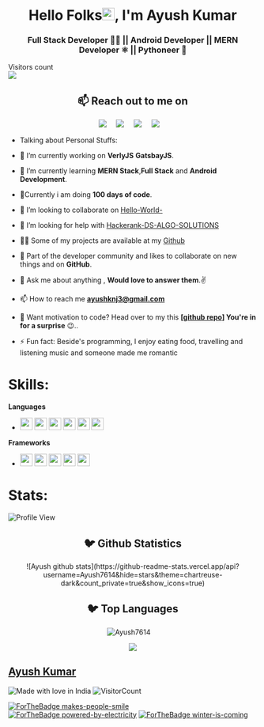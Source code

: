   <h1 align="center">Hello Folks<img src="https://media.giphy.com/media/hvRJCLFzcasrR4ia7z/giphy.gif" width="25px">, I'm Ayush Kumar</h1>
  <h3 align="center">Full Stack Developer 👨‍💻 || Android Developer || MERN Developer ⚛️ || Pythoneer 🐍</h3

<p align="center"> 
  Visitors count<br>
  <img src="https://profile-counter.glitch.me/Ayush7614/count.svg" />
</p>

<h2 align="center">📫 Reach out to me on</h2>
<p align="center">
  <a target="_blank"href="https://www.linkedin.com/in/ayush-kumar-%F0%9F%87%AE%F0%9F%87%B3-984443191/"><img src="https://img.shields.io/badge/linkedin-%230077B5.svg?&style=for-the-badge&logo=linkedin&logoColor=white" /></a>&nbsp;&nbsp;&nbsp;&nbsp;
  <a target="_blank"href="https://twitter.com/"><img src="https://img.shields.io/badge/twitter-%231DA1F2.svg?&style=for-the-badge&logo=twitter&logoColor=white" /></a>&nbsp;&nbsp;&nbsp;&nbsp;
  <a href="mailto:ayushknj3@gmail.com?subject=Hello%20Ayush,%20From%20Github"><img src="https://img.shields.io/badge/gmail-%23D14836.svg?&style=for-the-badge&logo=gmail&logoColor=white" /></a>&nbsp;&nbsp;&nbsp;&nbsp;
  <a href="https://www.instagram.com/ayush_msdian/"><img src="https://img.shields.io/badge/instagram-%23D14836.svg?&style=for-the-badge&logo=instagram&logoColor=pink" /></a>&nbsp;&nbsp;&nbsp;&nbsp;
</p>

  
* Talking about Personal Stuffs:

- 🔭 I’m currently working on **VerlyJS** **GatsbayJS**.

- 🌱 I’m currently learning **MERN Stack**,**Full Stack** and **Android Development**.

- 🌱Currently i am doing **100 days of code**.

- 👯 I’m looking to collaborate on [Hello-World-](https://github.com/Ayush7614/Hello-World-)

- 🤔 I’m looking for help with [Hackerank-DS-ALGO-SOLUTIONS](https://github.com/Ayush7614/Hackerank-DS-ALGO-SOLUTIONS)

- 👨‍💻 Some of my projects are available at my [Github](https://github.com/Ayush7614?tab=repositories)

- 👯 Part of the developer community and likes to collaborate on new things and on **GitHub**.

- 💬  Ask me about anything , **Would love to answer them**.✌

- 📫 How to reach me **ayushknj3@gmail.com**

- 💪 Want motivation to code? Head over to my this **[[github repo](https://github.com/Ayush7614/50Days50Projects)] You're in for a surprise** 😉..

- ⚡ Fun fact: Beside's programming, I enjoy eating food, travelling and listening music and someone made me romantic 


# Skills:

**Languages**
 * <img src ="https://img.shields.io/badge/python-%233776AB.svg?&style=flat-square&logo=python&logoColor=white" height=25> <img src ="https://camo.githubusercontent.com/d423cf12cc9ec53976db472d8844305e3f324418/68747470733a2f2f696d672e736869656c64732e696f2f62616467652f2d4a6176615363726970742d626c61636b3f7374796c653d666c61742d737175617265266c6f676f3d6a617661736372697074" height=25> <img src ="https://img.shields.io/badge/c++%20-%2300599C.svg?&style=for-the-badge&logo=c%2B%2B&logoColor=white" height=25> <img src ="https://img.shields.io/badge/html5%20-%23E34F26.svg?&style=for-the-badge&logo=html5&logoColor=white" height=25> <img src ="https://img.shields.io/badge/css3%20-%231572B6.svg?&style=for-the-badge&logo=css3&logoColor=white" height=25> <img src ="https://img.shields.io/badge/java-%23ED8B00.svg?&style=for-the-badge&logo=java&logoColor=white" height=25> 
 
**Frameworks**
* <img src="https://img.shields.io/badge/Android-%234ea94b.svg?&style=for-the-badge&logo=Android&logoColor=white" height=25> <img src="https://camo.githubusercontent.com/6713ecbc89eb90c005464de60a106596475e1587/68747470733a2f2f696d672e736869656c64732e696f2f62616467652f646a616e676f2532302d2532333039324532302e7376673f267374796c653d666f722d7468652d6261646765266c6f676f3d646a616e676f266c6f676f436f6c6f723d7768697465" height=25> <img src="https://camo.githubusercontent.com/cd4f83dc0bba9fa02525d7a6b1993fd883b3d713/68747470733a2f2f696d672e736869656c64732e696f2f62616467652f666c61736b2532302d2532333030302e7376673f267374796c653d666f722d7468652d6261646765266c6f676f3d666c61736b266c6f676f436f6c6f723d7768697465" height=25> <img src="https://camo.githubusercontent.com/e3c72ff8c616617254d1b5303370700edfdb9942/68747470733a2f2f696d672e736869656c64732e696f2f62616467652f626f6f7473747261702532302d2532333536334437432e7376673f267374796c653d666f722d7468652d6261646765266c6f676f3d626f6f747374726170266c6f676f436f6c6f723d7768697465" height=25> <img src="https://camo.githubusercontent.com/6ce7b11ba5b6b3933921ffe85e01f993c54da51b/68747470733a2f2f696d672e736869656c64732e696f2f62616467652f73716c6974652d2532333037343035652e7376673f267374796c653d666f722d7468652d6261646765266c6f676f3d73716c697465266c6f676f436f6c6f723d7768697465" height=25>

 # Stats:
 
![Profile View](http://estruyf-github.azurewebsites.net/api/VisitorHit?user=Ayush7614&repo=github-visitors-badge&countColorcountColor&countColor=%237B1E7A)

<h2 align="center">🐦 Github Statistics </h2>
<p align="center">
![Ayush github stats](https://github-readme-stats.vercel.app/api?username=Ayush7614&hide=stars&theme=chartreuse-dark&count_private=true&show_icons=true)<br>

</p>

<h2 align="center">🐦 Top Languages </h2>
<p align="center">
<img src="https://github-readme-stats.vercel.app/api/top-langs/?username=Ayush7614&layout=compact&hide=html&theme=jolly" alt="Ayush7614" />&nbsp;&nbsp;&nbsp;&nbsp;
</a>

<p align="center">
  <a href="https://github.com/ryo-ma/github-profile-trophy" target="_blank">

  </a>
</p>

<p align="center">

   <img align="center" src="https://github-readme-streak-stats.herokuapp.com/?user=Ayush7614&theme=dark&hide_border=true"/>
  </a>
</p>

## [Ayush Kumar](https://ayush7614.github.io/Portfolio/)
![Made with love in India](https://madewithlove.now.sh/in?heart=true&template=for-the-badge)
![VisitorCount](https://profile-counter.glitch.me/Ayush7614/count.svg)

[![ForTheBadge makes-people-smile](http://ForTheBadge.com/images/badges/makes-people-smile.svg)](http://ForTheBadge.com)
[![ForTheBadge powered-by-electricity](http://ForTheBadge.com/images/badges/powered-by-electricity.svg)](http://ForTheBadge.com)
[![ForTheBadge winter-is-coming](http://ForTheBadge.com/images/badges/winter-is-coming.svg)](http://ForTheBadge.com)

